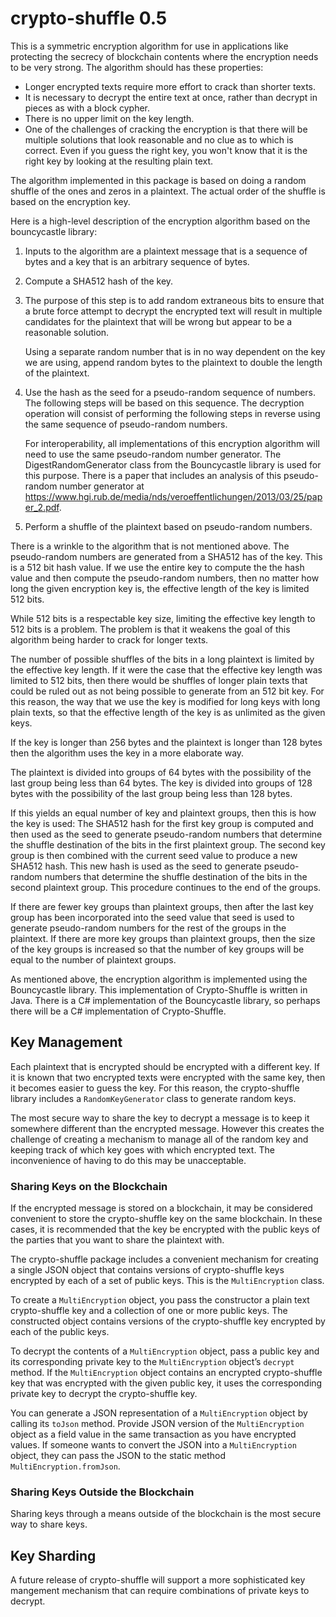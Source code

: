# crypto-shuffle 0.5

This is a symmetric encryption algorithm for use in applications like
protecting the secrecy of blockchain contents where the encryption needs
to be very strong. The algorithm should has these properties:

* Longer encrypted   texts require more effort to crack than shorter
  texts.
* It is necessary to decrypt the entire text at once, rather than
  decrypt in pieces as with a block cypher.
* There is no upper limit on the key length.
* One of the challenges of cracking the encryption is that there will be
  multiple solutions that look reasonable and no clue as to which is
  correct. Even if you guess the right key, you won't know that it is 
  the right key by looking at the resulting plain text.

The algorithm implemented in this package is based on doing a random
shuffle of the ones and zeros in a plaintext. The actual order of the
shuffle is based on the encryption key.

Here is a high-level description of the encryption algorithm based on
the bouncycastle library:

1. Inputs to the algorithm are a plaintext message that is a sequence of
   bytes and a key that is an arbitrary sequence of bytes.

2. Compute a SHA512 hash of the key.

3. The purpose of this step is to add random extraneous bits to ensure
   that a brute force attempt to decrypt the encrypted text will result
   in multiple candidates for the plaintext that will be wrong but
   appear to be a reasonable solution.

   Using a separate random number that is in no way dependent on the key
   we are using, append random bytes to the plaintext to double the
   length of the plaintext.

4. Use the hash as the seed for a pseudo-random sequence of numbers. The
   following steps will be based on this sequence. The decryption
   operation will consist of performing the following steps in reverse
   using the same sequence of pseudo-random numbers.

   For interoperability, all implementations of this encryption
   algorithm will need to use the same pseudo-random number generator.
   The DigestRandomGenerator class from the Bouncycastle library is used
   for this purpose. There is a paper that includes an analysis of this
   pseudo-random number generator at
   https://www.hgi.rub.de/media/nds/veroeffentlichungen/2013/03/25/paper_2.pdf.

5. Perform a shuffle of the plaintext based on pseudo-random numbers.

There is a wrinkle to the algorithm that is not mentioned above. The
pseudo-random numbers are generated from a SHA512 has of the key. This
is a 512 bit hash value. If we use the entire key to compute the the
hash value and then compute the pseudo-random numbers, then no matter
how long the given encryption key is, the effective length of the key is
limited 512 bits.

While 512 bits is a respectable key size, limiting the effective key
length to 512 bits is a problem. The problem is that it weakens the goal
of this algorithm being harder to crack for longer texts.

The number of possible shuffles of the bits in a long plaintext is
limited by the effective key length. If it were the case that the
effective key length was limited to 512 bits, then there would be
shuffles of longer plain texts that could be ruled out as not being
possible to generate from an 512 bit key. For this reason, the way that
we use the key is modified for long keys with long plain texts, so that
the effective length of the key is as unlimited as the given keys.

If the key is longer than 256 bytes and the plaintext is longer than 128
bytes then the algorithm uses the key in a more elaborate way.

The plaintext is divided into groups of 64 bytes with the possibility of
the last group being less than 64 bytes. The key is divided into groups
of 128 bytes with the possibility of the last group being less than 128
bytes.

If this yields an equal number of key and plaintext groups, then this is
how the key is used: The SHA512 hash for the first key group is computed
and then used as the seed to generate pseudo-random numbers that
determine the shuffle destination of the bits in the first plaintext
group. The second key group is then combined with the current seed value
to produce a new SHA512 hash. This new hash is used as the seed to
generate pseudo-random numbers that determine the shuffle destination of
the bits in the second plaintext group. This procedure continues to the
end of the groups.

If there are fewer key groups than plaintext groups, then after the last
key group has been incorporated into the seed value that seed is used to
generate pseudo-random numbers for the rest of the groups in the
plaintext. If there are more key groups than plaintext groups, then the
size of the key groups is increased so that the number of key groups
will be equal to the number of plaintext groups.

As mentioned above, the encryption algorithm is implemented using the
Bouncycastle library. This implementation of Crypto-Shuffle is written
in Java. There is a C# implementation of the Bouncycastle library, so
perhaps there will be a C# implementation of Crypto-Shuffle.

## Key Management

Each plaintext that is encrypted should be encrypted with a different
key. If it is known that two encrypted texts were encrypted with the
same key, then it becomes easier to guess the key. For this reason, the
crypto-shuffle library includes a `RandomKeyGenerator` class to generate
random keys.

The most secure way to share the key to decrypt a message is to keep it
somewhere different than the encrypted message. However this creates the
challenge of creating a mechanism to manage all of the random key and
keeping track of which key goes with which encrypted text. The
inconvenience of having to do this may be unacceptable.

### Sharing Keys on the Blockchain

If the encrypted message is stored on a blockchain, it may be considered
convenient to store the crypto-shuffle key on the same blockchain.  In
these cases, it is recommended that the key be encrypted with the public
keys of the parties that you want to share the plaintext with.

The crypto-shuffle package includes a convenient mechanism for creating
a single JSON object that contains versions of crypto-shuffle keys
encrypted by each of a set of public keys. This is the `MultiEncryption`
class.

To create a `MultiEncryption` object, you pass the constructor a plain
text crypto-shuffle key and a collection of one or more public keys. The
constructed object contains versions of the crypto-shuffle key encrypted
by each of the public keys.

To decrypt the contents of a `MultiEncryption` object, pass a public key
and its corresponding private key to the `MultiEncryption` object’s
`decrypt` method. If the `MultiEncryption` object contains an encrypted
crypto-shuffle key that was encrypted with the given public key, it uses
the corresponding private key to decrypt the crypto-shuffle key.

You can generate a JSON representation of a `MultiEncryption` object by
calling its `toJson` method. Provide JSON version of the
`MultiEncryption` object as a field value in the same transaction as
you have encrypted values. If someone wants to convert the JSON into a
`MultiEncryption` object, they can pass the JSON to the static method
`MultiEncryption.fromJson`.

### Sharing Keys Outside the Blockchain
Sharing keys through a means outside of the blockchain is the most secure
way to share keys.

## Key Sharding

A future release of crypto-shuffle will support a more sophisticated key
mangement mechanism that can require combinations of private keys to
decrypt.
